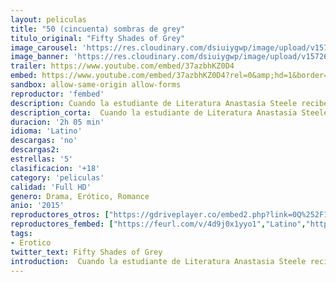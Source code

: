 ```yaml
---
layout: peliculas
title: "50 (cincuenta) sombras de grey"
titulo_original: "Fifty Shades of Grey"
image_carousel: 'https://res.cloudinary.com/dsiuiygwp/image/upload/v1572665573/50-sombrasgrey-min_ug4esp.jpg'
image_banner: 'https://res.cloudinary.com/dsiuiygwp/image/upload/v1572665574/450_1000-min_dod5z9.jpg'
trailer: https://www.youtube.com/embed/37azbhKZ0D4
embed: https://www.youtube.com/embed/37azbhKZ0D4?rel=0&amp;hd=1&border=0&wmode=opaque&enablejsapi=1&modestbranding=1&controls=1&showinfo=1
sandbox: allow-same-origin allow-forms
reproductor: 'fembed'
description: Cuando la estudiante de Literatura Anastasia Steele recibe el encargo de entrevistar al exitoso y joven empresario Christian Grey, queda impresionada al encontrarse ante un hombre atractivo, seductor y también muy intimidante. La inexperta e inocente Ana intenta olvidarle, pero pronto comprende cuánto le desea. Cuando la pareja por fin inicia una apasionada relación, Ana se sorprende por las peculiares prácticas eróticas de Grey, al tiempo que descubre los límites de sus propios y más oscuros deseos.
description_corta:  Cuando la estudiante de Literatura Anastasia Steele recibe el encargo de entrevistar al exitoso y joven empresario Christian Grey, queda impresionada al encontrarse ante un hombre atractivo, seductor y también muy intimidante. La inexperta e inocente Ana
duracion: '2h 05 min'
idioma: 'Latino'
descargas: 'no'
descargas2:
estrellas: '5'
clasificacion: '+18'
category: 'peliculas'
calidad: 'Full HD'
genero: Drama, Erótico, Romance
anio: '2015'
reproductores_otros: ["https://gdriveplayer.co/embed2.php?link=0Q%252F1tP3c1H8OEHZlwKIxfQBOi2cTsKxO34vSFyI0fs6Wnh8NUmAyeEQ%252BfO24HS1fgIxzTp54WsQIhmJ8HuPtORSDUtpeoq9tWm4ORmXJhrYlhoQqjqgzNLvZLnxYS5di9JxDWecgfP7MRbXvjUXejjx8WgFUH9BFH5%252BNwX4al8YVp58bl%252F7C6DHKhMGsW6CABfvk1VgRacOelbCTgB57b%252F","Latino","https://streampelis.info/public/dist/index.html?id=e7d9e8662a32fd87c02351fd3e344061","Latino","https://www.zembed.to/public/dist/asteroid.html?id=6c4d3ce32622a82f0c2e39851eeec4b3&title=Fifty%20Shades%20of%20Grey","Latino","https://movcloud.net/embed/ok-U6VP_04_C","Latino","https://mstream.website/mmzv6dpoa1e2","Latino","https://embed.mystream.to/6oqotbig9jr7","Latino","https://api.cuevana3.io/stream/index.php?file=ek5lbm9xYWNrS0xYMTZLa2xNbkdvY3ZTb3BtZng4TGp6ZFpobGFMUGtOelcwcUZmbWRIVzRkakVuS0JnbEplcG1KUnNZSlRTMGViVTBxZGdsdEhPb3NXcWxaTjN1ZENzME5wcFlLRFNsUT09","Latino"]
reproductores_fembed: ["https://feurl.com/v/4d9j0x1yyo1","Latino","https://feurl.com/v/4dvj67ejy91","Latino"]
tags:
- Erotico
twitter_text: Fifty Shades of Grey
introduction:  Cuando la estudiante de Literatura Anastasia Steele recibe el encargo de entrevistar al exitoso y joven empresario Christian Grey, queda impresionada al encontrarse ante un hombre atractivo, seductor y también muy intimidante. La inexperta e inocente Ana 
---
```



 







